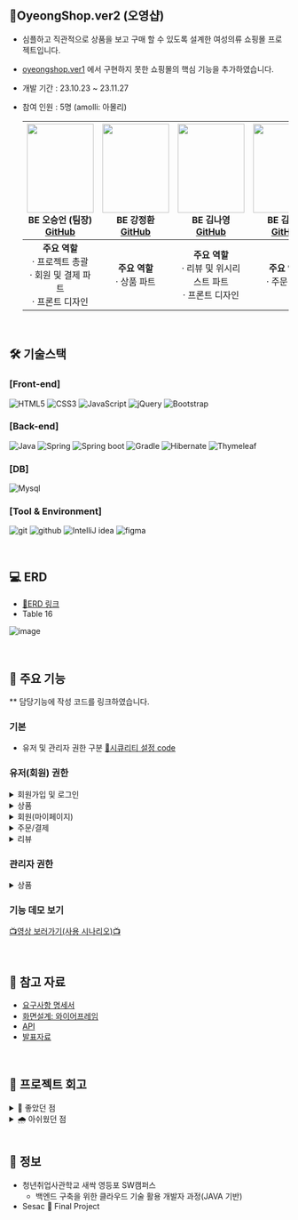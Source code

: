 ## **👗OyeongShop.ver2 (오영샵)**
- 심플하고 직관적으로 상품을 보고 구매 할 수 있도록 설계한 여성의류 쇼핑몰 프로젝트입니다.
- [oyeongshop.ver1](https://github.com/5seung/OyeongShop) 에서 구현하지 못한 쇼핑몰의 핵심 기능을 추가하였습니다.
- 개발 기간 : 23.10.23 ~ 23.11.27<br>
- 참여 인원 : 5명 (amolli: 아몰리)<br>
      
    |<img src="https://avatars.githubusercontent.com/u/126163816?s=400&v=4" width="120" height="160"/><br/>BE 오승언 (팀장) <br/><a href="https://github.com/5seung">GitHub</a>|<img src="https://avatars.githubusercontent.com/u/107999594?v=4" width="120" height="160"/><br/>BE 강정환 <br/> <a href="https://github.com/Ueong2">GitHub</a>|<img src="https://avatars.githubusercontent.com/u/144882233?v=4" width="120" height="160"/><br/>BE 김나영 <br/><a href="https://github.com/nayonez">GitHub</a>|<img src="https://avatars.githubusercontent.com/u/140488622?v=4" width="120" height="160"/><br/>BE 김윤설 <br/><a href="https://github.com/Yseolcoding">GitHub</a>|<img src="https://avatars.githubusercontent.com/u/147739911?v=4" width="120" height="160"/><br/>BE 박형배 <br/><a href="https://github.com/dev-hubris">GitHub</a>|
    |:---:|:---:|:---:|:---:|:---:|
    | <strong>주요 역할</strong> <br> &middot; 프로젝트 총괄 <br> &middot; 회원 및 결제 파트 <br> &middot; 프론트 디자인|<strong>주요 역할</strong> <br> &middot; 상품 파트 | <strong>주요 역할</strong> <br> &middot; 리뷰 및 위시리스트 파트 <br/> &middot; 프론트 디자인 | <strong>주요 역할</strong> <br/> &middot; 주문 파트 | <strong>주요 역할</strong> <br/> &middot; 장바구니 파트 |

<br>

##  🛠 기술스택

### **[Front-end]**
![HTML5](https://img.shields.io/badge/html5-%23E34F26.svg?style=for-the-badge&logo=html5&logoColor=white)
![CSS3](https://img.shields.io/badge/css3-%231572B6.svg?style=for-the-badge&logo=css3&logoColor=white)
![JavaScript](https://img.shields.io/badge/javascript-%23323330.svg?style=for-the-badge&logo=javascript&logoColor=%23F7DF1E)
![jQuery](https://img.shields.io/badge/jquery-%230769AD.svg?style=for-the-badge&logo=jquery&logoColor=white)
![Bootstrap](https://img.shields.io/badge/bootstrap-%238511FA.svg?style=for-the-badge&logo=bootstrap&logoColor=white)


### **[Back-end]**   
![Java](https://img.shields.io/badge/java11-%23ED8B00.svg?style=for-the-badge&logo=openjdk&logoColor=white)
![Spring](https://img.shields.io/badge/spring-%236DB33F.svg?style=for-the-badge&logo=spring&logoColor=white)
![Spring boot](https://img.shields.io/badge/springboot-6DB33F?style=for-the-badge&logo=springboot&logoColor=white)
![Gradle](https://img.shields.io/badge/Gradle-02303A.svg?style=for-the-badge&logo=Gradle&logoColor=white)
![Hibernate](https://img.shields.io/badge/Hibernate-59666C?style=for-the-badge&logo=Hibernate&logoColor=white)
![Thymeleaf](https://img.shields.io/badge/Thymeleaf-%23005C0F.svg?style=for-the-badge&logo=Thymeleaf&logoColor=white)

### **[DB]**
![Mysql](https://img.shields.io/badge/Mysql-4479A1?style=for-the-badge&logo=Mysql&logoColor=white)

### **[Tool & Environment]**
![git](https://img.shields.io/badge/git-F05032?style=for-the-badge&logo=git&logoColor=white)
![github](https://img.shields.io/badge/github-181717?style=for-the-badge&logo=github&logoColor=white)
![IntelliJ idea](https://img.shields.io/badge/IntelliJ_idea-000000?style=for-the-badge&logo=IntelliJidea&logoColor=white)
![figma](https://img.shields.io/badge/figma-F24E1E?style=for-the-badge&logo=figma&logoColor=white)

</br>

## 💻 ERD
- [📌ERD 링크](https://www.erdcloud.com/d/De5eKLR9fHqGtaWEs)
- Table 16

![image](https://github.com/sesac-amolli/oyeongshop.ver2/assets/126163816/5222cf19-d258-4b98-beb7-784673799052)

</br>

## 📍 주요 기능
** 담당기능에 작성 코드를 링크하였습니다.

### 기본
- 유저 및 관리자 권한 구분 [📌시큐리티 설정 code](https://github.com/5seung/oyeongshop.ver2/blob/68d0016f92a8536bd094f7035d3ab807f754a13b/src/main/java/com/amolli/oyeongshop/ver2/security/config/SecurityConfig.java#L33-L66)
  
### 유저(회원) 권한

<details>
<summary>회원가입 및 로그인</summary>
  
- 사이트를 통한 회원 가입 및 로그인 [📌회원가입 서비스 code](https://github.com/5seung/oyeongshop.ver2/blob/68d0016f92a8536bd094f7035d3ab807f754a13b/src/main/java/com/amolli/oyeongshop/ver2/user/service/UserServiceImpl.java#L46-L56)
- 소셜 로그인(카카오, 네이버, 구글) 인증 후 로그인 [📌서비스 code](https://github.com/5seung/oyeongshop.ver2/blob/68d0016f92a8536bd094f7035d3ab807f754a13b/src/main/java/com/amolli/oyeongshop/ver2/security/config/oauth/PrincipalOauth2UserService.java#L27-L83)
- 아이디 중복 체크 [📌ajax code](https://github.com/5seung/oyeongshop.ver2/blob/68d0016f92a8536bd094f7035d3ab807f754a13b/src/main/resources/static/js/user/signup.js#L1-L28)
  
</details>

<details>
<summary>상품</summary>
  
- 카테고리별 상품 조회
- 상품 목록조회
- 상품 정보 상세보기
- 찜하기(위시리스트 담기)
- 장바구니 담기
  
</details>

<details>
<summary>회원(마이페이지)</summary>
  
- 위시리스트 조회
  
</details>

<details>
<summary>주문/결제</summary>
  
- 단일상품 주문
  + 상품 상세보기 페이지 주문하기 진행 시
    
- 다중 상품 주문
  + 장바구니에서 선택한 상품 주문 진행 시
    
- 결제 [📌포트원 결제 api 요청 code](https://github.com/5seung/oyeongshop.ver2/blob/68d0016f92a8536bd094f7035d3ab807f754a13b/src/main/resources/static/js/order/order.js#L143-L212)
- 주문 내역 조회

</details>
<details>
<summary>리뷰</summary>
 
- 리뷰 작성  
  + 자신이 구매한 상품만 리뷰 생성 가능
  + 리뷰 이미지는 선택적으로 첨부 가능
  + 리뷰 이미지는 AWS S3 에 저장
    
- 리뷰 조회  
   + 상품별 리뷰 조회 (상품 상세보기 페이지 하단)  
   + 내가 작성한 리뷰 (마이페이지)
  
- 리뷰 삭제  
  + 구매자 본인만 삭제 가능
  
</details>


### 관리자 권한
<details>
<summary>상품</summary>
  
- 상품 등록  
  + 상품 이미지는 1장 이상 필수 입력
  + 상품 이미지는 AWS S3 에 저장
  
- 상품 상세 내용 수정
  
</details>


### 기능 데모 보기


[📺영상 보러가기(사용 시나리오)📺](https://drive.google.com/file/d/14KWPkBUEHtn1dkOeODKUJ2nfTmbdnnED/view?usp=sharing)


<br/>

## 👀 참고 자료
- [요구사항 명세서](https://drive.google.com/drive/folders/1drUy5x3xpRw3aRBuF25Uy3SH0cDC2xQu)
- [화면설계: 와이어프레임](https://drive.google.com/drive/folders/1drUy5x3xpRw3aRBuF25Uy3SH0cDC2xQu)
- [API](https://drive.google.com/drive/folders/1drUy5x3xpRw3aRBuF25Uy3SH0cDC2xQu)
- [발표자료](https://drive.google.com/file/d/14KWPkBUEHtn1dkOeODKUJ2nfTmbdnnED/view?usp=sharing)

</br>

## 💫 프로젝트 회고
<details>
<summary> 🌈 좋았던 점 </summary>

 - 팀장으로 프로젝트 진행률 관리와 의사소통의 어려움을 느꼈고, 이번 경험을 통해 좋은 의사소통이란 무엇일까 다시 한번 고민하였다.
 - 스프링 시큐리티, 소셜로그인 api사용 등 기술적으로 학습하고 발전시킨 부분을 체감할 수 있었다.
 - 여전히 jpa 개념이 부족한 부분이 많지만, 엔티티의 매핑관계를 이해하고 순환참조 문제를 해결했다는 부분에서 뿌듯했다. 특히 metahaus 프로젝트에서 사용 실패했던 경험이 있기때문에 더 뜻 깊었다. 

</details>
<details>
<summary> 🌧️ 아쉬웠던 점 </summary>

 - 소셜 로그인과 셋트로 등장하는 개념인 jwt를 이해하고 구현하고 싶었는데 프로젝트 관리의 어려움때문에 충분한 시간을 확보하지 못해 충분히 공부하지 못한것이 아쉽다.
 - AWS 배포, 테스트 코드 작성, 익셉션관리 등 구현 이외의 백엔드 개발자로의 역량을 키워야한다고 생각한 부분을 성장시키지 못한것이 아쉽다.
 - 회의록 및 프로젝트 이슈 관리가 효율적으로 관리되지 못해 무용지물이 되었다 느껴졌고, 꼭 개선이 필요한 부분이라 생각된다.

</details>

</br>

## 🚀 정보
- 청년취업사관학교 새싹 영등포 SW캠퍼스<br>
  - 백엔드 구축을 위한 클라우드 기술 활용 개발자 과정(JAVA 기반)
- Sesac 🌱 Final Project
